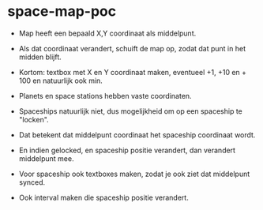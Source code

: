 # space-map-poc

- Map heeft een bepaald X,Y coordinaat als middelpunt.

- Als dat coordinaat verandert, schuift de map op, zodat dat punt in het midden blijft.

- Kortom: textbox met X en Y coordinaat maken, eventueel +1, +10 en + 100 en natuurlijk ook min.

- Planets en space stations hebben vaste coordinaten.

- Spaceships natuurlijk niet, dus mogelijkheid om op een spaceship te "locken".

- Dat betekent dat middelpunt coordinaat het spaceship coordinaat wordt.

- En indien gelocked, en spaceship positie verandert, dan verandert middelpunt mee.

- Voor spaceship ook textboxes maken, zodat je ook ziet dat middelpunt synced.

- Ook interval maken die spaceship positie verandert.
